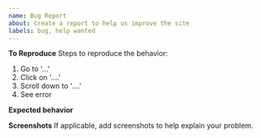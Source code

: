 ```yaml
---
name: Bug Report
about: Create a report to help us improve the site
labels: bug, help wanted
---
```

<!-- Short summary of the bug -->

**To Reproduce**
Steps to reproduce the behavior:
1. Go to '...'
2. Click on '....'
3. Scroll down to '....'
4. See error

**Expected behavior**
<!-- What should have happened? -->

**Screenshots**
If applicable, add screenshots to help explain your problem.
